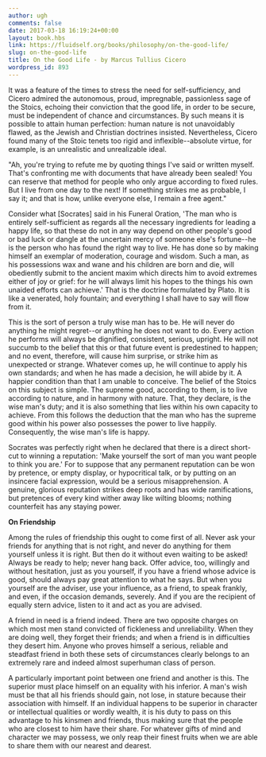 ```yaml
---
author: ugh
comments: false
date: 2017-03-18 16:19:24+00:00
layout: book.hbs
link: https://fluidself.org/books/philosophy/on-the-good-life/
slug: on-the-good-life
title: On the Good Life - by Marcus Tullius Cicero
wordpress_id: 893
---
```


It was a feature of the times to stress the need for self-sufficiency, and Cicero admired the autonomous, proud, impregnable, passionless sage of the Stoics, echoing their conviction that the good life, in order to be secure, must be independent of chance and circumstances. By such means it is possible to attain human perfection: human nature is not unavoidably flawed, as the Jewish and Christian doctrines insisted. Nevertheless, Cicero found many of the Stoic tenets too rigid and inflexible--absolute virtue, for example, is an unrealistic and unrealizable ideal.

"Ah, you're trying to refute me by quoting things I've said or written myself. That's confronting me with documents that have already been sealed! You can reserve that method for people who only argue according to fixed rules. But I live from one day to the next! If something strikes me as probable, I say it; and that is how, unlike everyone else, I remain a free agent."

Consider what [Socrates] said in his Funeral Oration, 'The man who is entirely self-sufficient as regards all the necessary ingredients for leading a happy life, so that these do not in any way depend on other people's good or bad luck or dangle at the uncertain mercy of someone else's fortune--he is the person who has found the right way to live. He has done so by making himself an exemplar of moderation, courage and wisdom. Such a man, as his possessions wax and wane and his children are born and die, will obediently submit to the ancient maxim which directs him to avoid extremes either of joy or grief: for he will always limit his hopes to the things his own unaided efforts can achieve.' That is the doctrine formulated by Plato. It is like a venerated, holy fountain; and everything I shall have to say will flow from it.

This is the sort of person a truly wise man has to be. He will never do anything he might regret--or anything he does not want to do. Every action he performs will always be dignified, consistent, serious, upright. He will not succumb to the belief that this or that future event is predestined to happen; and no event, therefore, will cause him surprise, or strike him as unexpected or strange. Whatever comes up, he will continue to apply his own standards; and when he has made a decision, he will abide by it. A happier condition than that I am unable to conceive. The belief of the Stoics on this subject is simple. The supreme good, according to them, is to live according to nature, and in harmony with nature. That, they declare, is the wise man's duty; and it is also something that lies within his own capacity to achieve. From this follows the deduction that the man who has the supreme good within his power also possesses the power to live happily. Consequently, the wise man's life is happy.

Socrates was perfectly right when he declared that there is a direct short-cut to winning a reputation: 'Make yourself the sort of man you want people to think you are.' For to suppose that any permanent reputation can be won by pretence, or empty display, or hypocritical talk, or by putting on an insincere facial expression, would be a serious misapprehension. A genuine, glorious reputation strikes deep roots and has wide ramifications, but pretences of every kind wither away like wilting blooms; nothing counterfeit has any staying power.

**On Friendship**

Among the rules of friendship this ought to come first of all. Never ask your friends for anything that is not right, and never do anything for them yourself unless it is right. But then do it without even waiting to be asked! Always be ready to help; never hang back. Offer advice, too, willingly and without hesitation, just as you yourself, if you have a friend whose advice is good, should always pay great attention to what he says. But when you yourself are the adviser, use your influence, as a friend, to speak frankly, and even, if the occasion demands, severely. And if you are the recipient of equally stern advice, listen to it and act as you are advised.

A friend in need is a friend indeed. There are two opposite charges on which most men stand convicted of fickleness and unreliability. When they are doing well, they forget their friends; and when a friend is in difficulties they desert him. Anyone who proves himself a serious, reliable and steadfast friend in both these sets of circumstances clearly belongs to an extremely rare and indeed almost superhuman class of person.

A particularly important point between one friend and another is this. The superior must place himself on an equality with his inferior. A man's wish must be that all his friends should gain, not lose, in stature because their association with himself. If an individual happens to be superior in character or intellectual qualities or wordly wealth, it is his duty to pass on this advantage to his kinsmen and friends, thus making sure that the people who are closest to him have their share. For whatever gifts of mind and character we may possess, we only reap their finest fruits when we are able to share them with our nearest and dearest.
